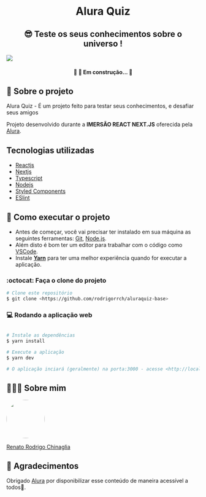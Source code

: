 <h1 align="center">Alura Quiz</h1>

<h2 align="center">😎 Teste os seus conhecimentos sobre o universo !</h2>
<img src="https://i.ibb.co/Gn3cqq7/teste-alura.png" />

<h4 align="center"> 
	🚧 👷  Em construção...  🚧
</h4>

## 💬 Sobre o projeto
Alura Quiz - É um projeto feito para testar seus conhecimentos, e desafiar seus amigos

Projeto desenvolvido durante a **IMERSÃO REACT NEXT.JS** oferecida pela [Alura](https://www.alura.com.br).

## Tecnologias utilizadas
* [Reactjs](https://pt-br.reactjs.org)
* [Nextjs](https://nextjs.org)
* [Typescript](https://www.typescriptlang.org/)
* [Nodejs](https://nodejs.org/en/)
* [Styled Components](https://styled-components.com/)
* [ESlint](https://eslint.org)

## 🚀 Como executar o projeto

- Antes de começar, você vai precisar ter instalado em sua máquina as seguintes ferramentas: [Git](https://git-scm.com), [Node.js](https://nodejs.org/en/). 
- Além disto é bom ter um editor para trabalhar com o código como [VSCode](https://code.visualstudio.com/).
- Instale **[Yarn](https://yarnpkg.com/)** para ter uma melhor experiência quando for executar a aplicação.

### :octocat: Faça o clone do projeto

```bash
# Clone este repositório
$ git clone <https://github.com/rodrigorrch/aluraquiz-base>

```


### 💻 Rodando a aplicação web
```bash

# Instale as dependências
$ yarn install

# Execute a aplicação 
$ yarn dev

# O aplicação inciará (geralmente) na porta:3000 - acesse <http://localhost:3000>
```


## 👨🏻‍🚀 Sobre mim
<a href="https://www.linkedin.com/in/rodrigochinaglia/">
 <img style="border-radius:50%" width="100px; "src="https://avatars.githubusercontent.com/u/9560104?s=460&u=d2292e54ac9f3d92bce583ea93e3918a03034d97&v=4"/>
 <p>Renato Rodrigo Chinaglia</p>
</a>

## 💙  Agradecimentos
Obrigado [Alura](https://www.alura.com.br) por disponibilizar esse conteúdo de maneira acessível a todos🚀.
